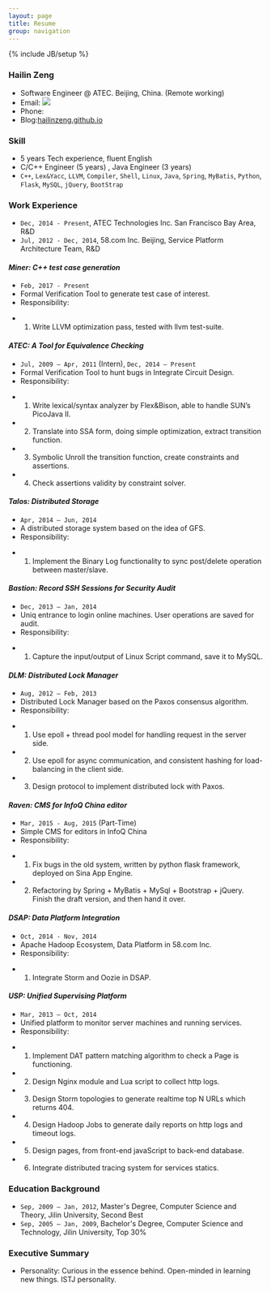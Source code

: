 ```yaml
---
layout: page
title: Resume
group: navigation
---
```

{% include JB/setup %}

### Hailin Zeng ###
- Software Engineer @ ATEC. Beijing, China. (Remote working)
- Email: <img src="{{ site.url }}/email.png">
- Phone:[]()
- Blog:[hailinzeng.github.io](http://hailinzeng.github.io)

### Skill ###
- 5 years Tech experience, fluent English
- C/C++ Engineer (5 years) , Java Engineer (3 years)
- `C++`, `Lex&Yacc`, `LLVM`, `Compiler`, `Shell`, `Linux`, `Java`, `Spring`, `MyBatis`, `Python`, `Flask`, `MySQL`, `jQuery`, `BootStrap`

### Work Experience ###
- `Dec, 2014 - Present`, ATEC Technologies Inc. San Francisco Bay Area, R&D
- `Jul, 2012 - Dec, 2014`, 58.com Inc. Beijing, Service Platform Architecture Team, R&D

#### *Miner: C++ test case generation* ####
- `Feb, 2017 - Present`
- Formal Verification Tool to generate test case of interest.
- Responsibility:
* 1) Write LLVM optimization pass, tested with llvm test-suite.

#### *ATEC: A Tool for Equivalence Checking* ####
- `Jul, 2009 – Apr, 2011` (Intern), `Dec, 2014 – Present`
- Formal Verification Tool to hunt bugs in Integrate Circuit Design.
- Responsibility:
* 1) Write lexical/syntax analyzer by Flex&Bison, able to handle SUN’s PicoJava II.
* 2) Translate into SSA form, doing simple optimization, extract transition function.
* 3) Symbolic Unroll the transition function, create constraints and assertions.
* 4) Check assertions validity by constraint solver.

#### *Talos: Distributed Storage* ####
- `Apr, 2014 – Jun, 2014`
- A distributed storage system based on the idea of GFS.
- Responsibility:
* 1) Implement the Binary Log functionality to sync post/delete operation between master/slave.

#### *Bastion: Record SSH Sessions for Security Audit* ####
- `Dec, 2013 – Jan, 2014`
- Uniq entrance to login online machines. User operations are saved for audit.
- Responsibility:
* 1) Capture the input/output of Linux Script command, save it to MySQL.

#### *DLM: Distributed Lock Manager* ####
- `Aug, 2012 – Feb, 2013`
- Distributed Lock Manager based on the Paxos consensus algorithm.
- Responsibility:
* 1) Use epoll + thread pool model for handling request in the server side.
* 2) Use epoll for async communication, and consistent hashing for load-balancing in the client side.
* 3) Design protocol to implement distributed lock with Paxos.

#### *Raven: CMS for InfoQ China editor* ####
- `Mar, 2015 - Aug, 2015` (Part-Time)
- Simple CMS for editors in InfoQ China
- Responsibility:
* 1) Fix bugs in the old system, written by python flask framework, deployed on Sina App Engine.
* 2) Refactoring by Spring + MyBatis + MySql + Bootstrap + jQuery. Finish the draft version, and then hand it over.

#### *DSAP: Data Platform Integration* #####
- `Oct, 2014 - Nov, 2014`
- Apache Hadoop Ecosystem, Data Platform in 58.com Inc.
- Responsibility:
* 1) Integrate Storm and Oozie in DSAP.

#### *USP: Unified Supervising Platform* ####
- `Mar, 2013 – Oct, 2014`
- Unified platform to monitor server machines and running services.
- Responsibility:
* 1) Implement DAT pattern matching algorithm to check a Page is functioning.
* 2) Design Nginx module and Lua script to collect http logs.
* 3) Design Storm topologies to generate realtime top N URLs which returns 404.
* 4) Design Hadoop Jobs to generate daily reports on http logs and timeout logs.
* 5) Design pages, from front-end javaScript to back-end database.
* 6) Integrate distributed tracing system for services statics.

### Education Background ###
- `Sep, 2009 – Jan, 2012`, Master's Degree, Computer Science and Theory, Jilin University, Second Best
- `Sep, 2005 – Jan, 2009`, Bachelor's Degree, Computer Science and Technology, Jilin University, Top 30%

### Executive Summary ###
- Personality: Curious in the essence behind. Open-minded in learning new things. ISTJ personality.

<!-- ### Portfolios ### -->
